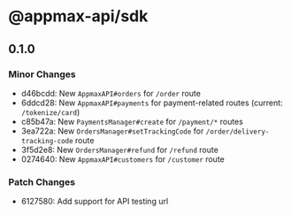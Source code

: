 # @appmax-api/sdk

## 0.1.0

### Minor Changes

- d46bcdd: New `AppmaxAPI#orders` for `/order` route
- 6ddcd28: New `AppmaxAPI#payments` for payment-related routes (current: `/tokenize/card`)
- c85b47a: New `PaymentsManager#create` for `/payment/*` routes
- 3ea722a: New `OrdersManager#setTrackingCode` for `/order/delivery-tracking-code` route
- 3f5d2e8: New `OrdersManager#refund` for `/refund` route
- 0274640: New `AppmaxAPI#customers` for `/customer` route

### Patch Changes

- 6127580: Add support for API testing url
